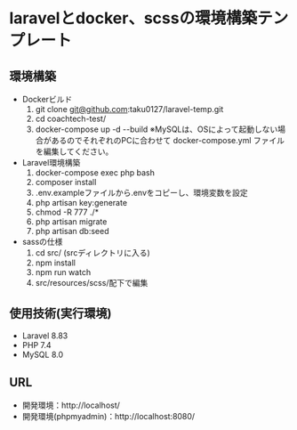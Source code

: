 # laravelとdocker、scssの環境構築テンプレート

## 環境構築
- Dockerビルド
  1. git clone git@github.com:taku0127/laravel-temp.git
  2. cd coachtech-test/
  3. docker-compose up -d --build
  ※MySQLは、OSによって起動しない場合があるのでそれぞれのPCに合わせて docker-compose.yml ファイルを編集してください。
- Laravel環境構築
  1. docker-compose exec php bash
  2. composer install
  3. .env.exampleファイルから.envをコピーし、環境変数を設定
  4. php artisan key:generate
  5. chmod -R 777 ./*
  6. php artisan migrate
  7. php artisan db:seed
- sassの仕様
  1. cd src/ (srcディレクトリに入る)
  2. npm install
  3. npm run watch
  4. src/resources/scss/配下で編集
 
## 使用技術(実行環境)
- Laravel 8.83
- PHP 7.4
- MySQL 8.0

## URL
- 開発環境：http://localhost/
- 開発環境(phpmyadmin)：http://localhost:8080/
